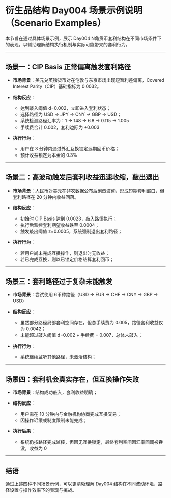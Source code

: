 # 衍生品结构 Day004 场景示例说明（Scenario Examples）

本节旨在通过具体场景示例，展示 Day004 N角货币套利结构在不同市场条件下的表现，以辅助理解结构执行机制与实际可能带来的套利行为。

---

## 场景一：CIP Basis 正常偏离触发套利路径

* **市场背景**：美元兑英镑货币对在伦敦与东京市场出现短暂利差偏离，Covered Interest Parity（CIP）基础指标为 0.0032。
* **结构反应**：

  * 达到敲入阈值 d=0.002，立即进入套利状态；
  * 选择路径为 USD → JPY → CNY → GBP → USD；
  * 系统检测路径汇率为：1 → 148 → 6.8 → 0.115 → 1.005
  * 手续费合计 0.002，套利边际为 +0.003
* **执行行为**：

  * 用户在 3 分钟内通过外汇互换锁定远期回币价格；
  * 预计收益锁定为本金的 0.3%

---

## 场景二：高波动触发后套利收益迅速收缩，敲出退出

* **市场背景**：人民币对美元在非农数据公布后剧烈波动，形成短期套利窗口，但套利路径在 20 分钟内收益回落。
* **结构反应**：

  * 初始时 CIP Basis 达到 0.0023，敲入路径执行；
  * 执行后监控套利期望收益跌至 0.0004；
  * 触发敲出阈值 z=0.0005，系统强制退出套利路径；
* **执行行为**：

  * 若用户尚未完成互换操作，则退出时无收益；
  * 若已完成互换，则以已锁定价格结算套利回币；

---

## 场景三：套利路径过于复杂未能触发

* **市场背景**：尝试使用 6币种路径（USD → EUR → CHF → CNY → GBP → USD）
* **结构反应**：

  * 虽然部分路径局部套利空间存在，但总手续费为 0.005，路径套利收益仅为 0.0042；
  * 未能超过敲入阈值 d=0.002 + 手续费 = 0.007，总体未敲入；
* **执行行为**：

  * 系统继续监听其他路径，未激活结构；

---

## 场景四：套利机会真实存在，但互换操作失败

* **市场背景**：结构成功敲入，套利收益明确；
* **结构反应**：

  * 用户需在 10 分钟内与金融机构协商完成互换交易；
  * 因操作迟缓或制度限制未能完成；
* **执行后果**：

  * 系统仍按路径完成监控，但因无互换锁定，最终套利空间因汇率回调被吞没，收益为 0

---

## 结语

通过上述四种不同场景示例，可以更清晰理解 Day004 结构在不同波动环境、路径设置与操作效率下的表现与挑战。
